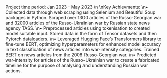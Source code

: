 Project time period: Jan 2023 - May 2023
\n
\nKey Achievments:
\n•	Collected data through web scraping using Selenium and Beautiful Soup packages in Python. Scraped over 1300 articles of the Russo-Georgian war and 32000 articles of the Russo-Ukrainian war by Russian state news agency TASS.
\n•	Preprocessed articles using tokenisation to created model suitable input. Stored data in the form of Tensor datasets and then Pytorch dataloaders.
\n•	Leveraged Hugging Face’s Transformers library to fine-tune BERT, optimizing hyperparameters for enhanced model accuracy in text classification of news articles into war-intensity categories. Trained BERT on news articles from the 2008 Russo-Georgian war.
\n•	Predicted war-intensity for articles of the Russo-Ukrainian war to create a fabricated timeline for the purpose of analysing and understanding Russian war actions.
